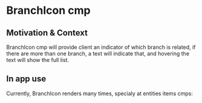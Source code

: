 # BranchIcon cmp

## Motivation & Context

BranchIcon cmp will provide client an indicator of which branch is related, if there are more than one branch, a text will indicate that, and hovering the text will show the full list.

## In app use

Currently, BranchIcon renders many times, specialy at entities items cmps:
